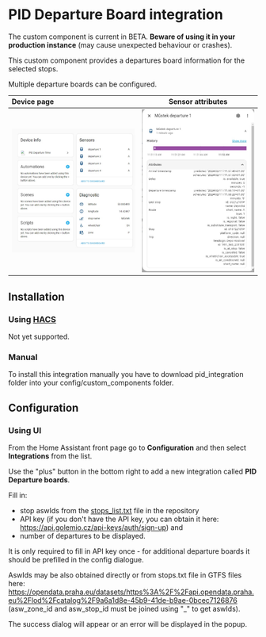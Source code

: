 # PID Departure Board integration

The custom component is current in BETA. **Beware of using it in your production instance** (may cause unexpected behaviour or crashes).

This custom component provides a departures board information for the selected stops. 

Multiple departure boards can be configured.

| Device page                              |                  Sensor attributes                   |
|:-----------------------------------------|:----------------------------------------------------:|
| ![device page](print1.jpg "Device page") | ![sensor attributes](print2.jpg "Sensor attributes") |

## Installation

### Using [HACS](https://hacs.xyz/)

Not yet supported.

### Manual

To install this integration manually you have to download pid_integration folder into your config/custom_components folder.

## Configuration

### Using UI

From the Home Assistant front page go to **Configuration** and then select **Integrations** from the list.

Use the "plus" button in the bottom right to add a new integration called **PID Departure boards**.

Fill in:

 - stop aswIds from the [stops_list.txt](stops_list.txt) file in the repository 
 - API key (if you don't have the API key, you can obtain it here: https://api.golemio.cz/api-keys/auth/sign-up) and 
 - number of departures to be displayed.

It is only required to fill in API key once - for additional departure boards it should be prefilled in the config dialogue.

AswIds may be also obtained directly or from stops.txt file in GTFS files here: https://opendata.praha.eu/datasets/https%3A%2F%2Fapi.opendata.praha.eu%2Flod%2Fcatalog%2F9a6a1d8e-45b9-41de-b9ae-0bcec7126876 (asw_zone_id and asw_stop_id must be joined using "_" to get aswIds).

The success dialog will appear or an error will be displayed in the popup.